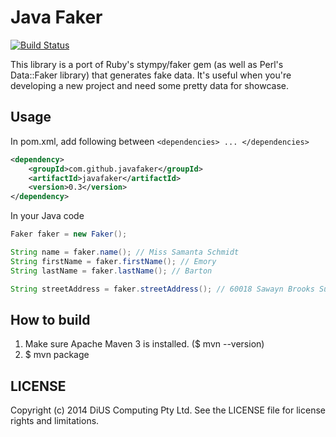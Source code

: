 Java Faker
==========

[![Build Status](https://travis-ci.org/DiUS/java-faker.png?branch=master)](https://travis-ci.org/DiUS/java-faker)

This library is a port of Ruby's stympy/faker gem (as well as Perl's Data::Faker library) that generates fake data.
It's useful when you're developing a new project and need some pretty data for showcase.

Usage
-----
In pom.xml, add following between `<dependencies> ... </dependencies>`

```xml
<dependency>
    <groupId>com.github.javafaker</groupId>
    <artifactId>javafaker</artifactId>
    <version>0.3</version>
</dependency>
```

In your Java code

```java
Faker faker = new Faker();

String name = faker.name(); // Miss Samanta Schmidt
String firstName = faker.firstName(); // Emory
String lastName = faker.lastName(); // Barton

String streetAddress = faker.streetAddress(); // 60018 Sawayn Brooks Suite 449
```

How to build
------------
1. Make sure Apache Maven 3 is installed. ($ mvn --version)
2. $ mvn package


LICENSE
-------
Copyright (c) 2014 DiUS Computing Pty Ltd. See the LICENSE file for license rights and limitations.
